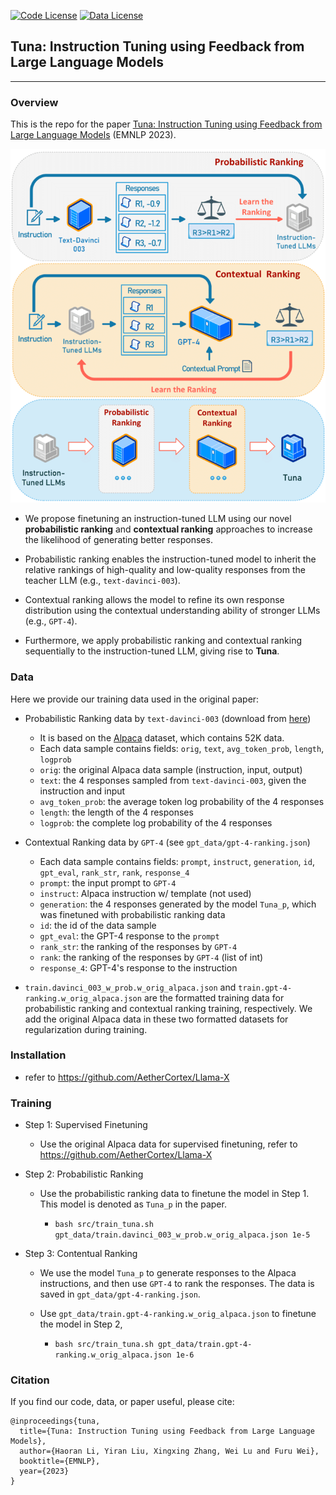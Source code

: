 [![Code License](https://img.shields.io/badge/Code%20License-Apache_2.0-green.svg)](https://github.com/tatsu-lab/stanford_alpaca/blob/main/LICENSE)
[![Data License](https://img.shields.io/badge/Data%20License-CC%20By%20NC%204.0-red.svg)](https://github.com/tatsu-lab/stanford_alpaca/blob/main/DATA_LICENSE)

## Tuna: Instruction Tuning using Feedback from Large Language Models

-----
### Overview

This is the repo for the paper [Tuna: Instruction Tuning using Feedback from Large Language Models](https://arxiv.org/pdf/2310.13385.pdf) (EMNLP 2023).

<p align='center'>
    <img src="./tuna.png" width="600">
</p>


- We propose finetuning an instruction-tuned LLM using our novel **probabilistic ranking** and **contextual ranking** approaches to increase the likelihood of generating better responses.

- Probabilistic ranking enables the instruction-tuned model to inherit the relative rankings of high-quality and low-quality responses from the teacher LLM (e.g., `text-davinci-003`).

- Contextual ranking allows the model to refine its own response distribution using the contextual understanding ability of stronger LLMs (e.g., `GPT-4`).

- Furthermore, we apply probabilistic ranking and contextual ranking sequentially to the instruction-tuned LLM, giving rise to **Tuna**.


### Data
Here we provide our training data used in the original paper:

- Probabilistic Ranking data by `text-davinci-003` (download from [here](https://drive.google.com/file/d/1QZoWeJ9zrtgshnaKzfsawOTQG6w30x3J/view?usp=drive_link))
  
  - It is based on the [Alpaca](https://github.com/tatsu-lab/stanford_alpaca) dataset, which contains 52K data.
  - Each data sample contains fields: `orig`, `text`, `avg_token_prob`, `length`, `logprob`
  - `orig`: the original Alpaca data sample (instruction, input, output)
  - `text`: the 4 responses sampled from `text-davinci-003`, given the instruction and input
  - `avg_token_prob`: the average token log probability of the 4 responses
  - `length`: the length of the 4 responses
  - `logprob`: the complete log probability of the 4 responses


- Contextual Ranking data by `GPT-4` (see `gpt_data/gpt-4-ranking.json`)
  
  - Each data sample contains fields: `prompt`, `instruct`, `generation`, `id`, `gpt_eval`, `rank_str`, `rank`, `response_4` 
  - `prompt`: the input prompt to `GPT-4`
  - `instruct`: Alpaca instruction w/ template (not used)
  - `generation`: the 4 responses generated by the model `Tuna_p`, which was finetuned with probabilistic ranking data
  - `id`: the id of the data sample
  - `gpt_eval`: the GPT-4 response to the `prompt`
  - `rank_str`: the ranking of the responses by `GPT-4`
  - `rank`: the ranking of the responses by `GPT-4` (list of int)
  - `response_4`: GPT-4's response to the instruction

- `train.davinci_003_w_prob.w_orig_alpaca.json` and `train.gpt-4-ranking.w_orig_alpaca.json` are the formatted training data for probabilistic ranking and contextual ranking training, respectively. We add the original Alpaca data in these two formatted datasets for regularization during training.

### Installation
- refer to https://github.com/AetherCortex/Llama-X

### Training

- Step 1: Supervised Finetuning

  - Use the original Alpaca data for supervised finetuning, refer to https://github.com/AetherCortex/Llama-X

- Step 2: Probabilistic Ranking

  - Use the probabilistic ranking data to finetune the model in Step 1. This model is denoted as `Tuna_p` in the paper. 
    
    - `bash src/train_tuna.sh gpt_data/train.davinci_003_w_prob.w_orig_alpaca.json 1e-5`

- Step 3: Contentual Ranking 

  - We use the model `Tuna_p` to generate responses to the Alpaca instructions, and then use `GPT-4` to rank the responses. The data is saved in `gpt_data/gpt-4-ranking.json`.

  - Use `gpt_data/train.gpt-4-ranking.w_orig_alpaca.json` to finetune the model in Step 2, 
    
    - `bash src/train_tuna.sh gpt_data/train.gpt-4-ranking.w_orig_alpaca.json 1e-6`

### Citation
If you find our code, data, or paper useful, please cite:
```
@inproceedings{tuna,
  title={Tuna: Instruction Tuning using Feedback from Large Language Models},
  author={Haoran Li, Yiran Liu, Xingxing Zhang, Wei Lu and Furu Wei},
  booktitle={EMNLP},
  year={2023}
}
```
